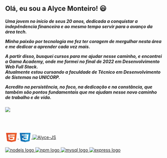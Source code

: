 ## Olá, eu sou a Alyce Monteiro! 😃 

<h5>Uma jovem no início de seus 20 anos, dedicada a conquistar a indepêndencia financeira e ao mesmo tempo servir para o avanço da área tech. 

Minha paixão por tecnologia me fez ter coragem de mergulhar nesta área e me dedicar a aprender cada vez mais. 
  
A partir disso, busquei cursos para me ajudar nesse caminho, e encontrei a Gama Academy, onde me formei no final de 2022 em Desenvolvimento Web Full Stack.  
Atualmente estou cursando a faculdade de Técnico em Desenvolvimento de Sistemas na UNICORP.

Acredito na persistência, no foco, na dedicação e na constância, que também são pontos fundamentais que me ajudam nesse novo caminho de trabalho e de vida. </h5>

<div>
  <a href="https://www.linkedin.com/in/alyce-monteiro/" target="_blank"> <img src="https://img.shields.io/badge/LinkedIn-0077B5?style=for-the-badge&logo=linkedin&logoColor=white">
</div>
  
##
<br>

<div style="display: inline_block"><br>

  <img align="center" alt="Alyce-HTML" height="30" width="40" src="http://raw.githubusercontent.com/devicons/devicon/master/icons/html5/html5-original.svg">
		
  <img align="center" alt="Alyce-CSS" height="30" width="40" src="http://raw.githubusercontent.com/devicons/devicon/master/icons/css3/css3-original.svg">
	
  <img align="center" alt="Alyce-JS" height="30" width="40" src="https://raw.githubusercontent.com/jmnote/z-icons/master/svg/javascript.svg">
		
</div>  
<br>
<div>

  <img src="https://cdn.jsdelivr.net/gh/devicons/devicon/icons/nodejs/nodejs-original.svg" height="40" width="52" alt="nodejs logo"/>
          
  <img src="https://cdn.jsdelivr.net/gh/devicons/devicon/icons/npm/npm-original-wordmark.svg" height="40" width="52" alt="npm logo"/>
	
  <img src="https://cdn.jsdelivr.net/gh/devicons/devicon/icons/mysql/mysql-original.svg" height="40" width="52" alt="mysql logo"/>
	
  <img src="https://cdn.jsdelivr.net/gh/devicons/devicon/icons/express/express-original.svg" height="40" width="52" alt="express logo"/>
  
</div>	


